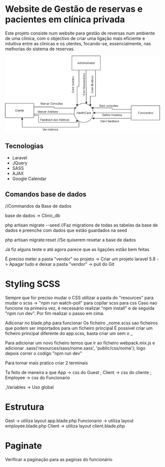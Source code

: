 # Website de Gestão de reservas e pacientes em clínica privada 

Este projeto consiste num website para gestão de reversas num ambiente de uma clinica, com o objectivo de criar uma ligação mais eficiente e intuitiva entre  as  clinicas  e  os  utentes,  focando-se,  essencialmente,  nas  melhorias do sistema de reservas. 

![alt text](https://github.com/RicardoJardim/GestaoDeReservas/blob/main/diagramacontextual.png "Diagrama")

## Tecnologias
- Laravel
- JQuery
- SASS
- AJAX
- Google Calendar

## Comandos base de dados
//Commandos da Base de dados

base de dados -> Clinic_db

php artisan migrate --seed //Faz migrations de todas as tabelas da base de dados e preenche com dados que estão guardados na seed

php artisan migrate:reset //Se quiserem resetar a base de dados

Já fiz alguns teste e até agora parece que as ligações estão bem feitas

É preciso meter a pasta "vendor" no projeto -> Criar um projeto laravel 5.8 -> Apagar tudo e deixar a pasta "vendor" -> pull do Git

# Styling SCSS

<!-- STYLING SCSS -->

Sempre que for preciso mudar o CSS utilizar a pasta do "resources" para mudar o scss -> "npm run watch-poll" para copilar scss para css
Caso nao funcione na primeira vez, é necessário realizar "npm install" e de seguida "npm run dev". Por fim realizar o passo em cima.

Adiconar no blade.php <!-- <link href="{{ mix('/css/app.css') }}" rel="stylesheet"> --> para funcionar
Os ficheiro _nome.scss sao ficheiros que podem ser importados para um ficheiro principal
É possivel criar um ficheiro principal diferente do app.scss, basta criar um sem o _

Para adicionar um novo ficheiro temos que ir ao ficheiro webpack.mix.js e adicionar .sass('resources/sass/nome.sass', 'public/css/nome'); logo depois correr o codigo "npm run dev"

Para tornar mais pratico criar 2 terminais

Ta feito de maneira a que App -> css do Guest ; Client -> css do cliente ; Employee -> css do Funcionario

\_Variables -> Uso global

# Estrutura

Gest -> utiliza layout app.blade.php
Funcionario -> utiliza layout employee.blade.php
Client -> utiliza layout client.blade.php

# Paginate

Verificar a paginação para as paginas do funcionário
